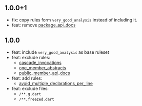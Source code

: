 ## 1.0.0+1
- fix: copy rules form `very_good_analysis` instead of including it.
- feat: remove [package_api_docs](https://dart-lang.github.io/linter/lints/package_api_docs.html)

## 1.0.0
- feat: include `very_good_analysis` as base ruleset
- feat: exclude rules:
    - [cascade_invocations](https://dart-lang.github.io/linter/lints/cascade_invocations.html)
    - [one_member_abstracts](https://dart-lang.github.io/linter/lints/one_member_abstracts.html)
    - [public_member_api_docs](https://dart-lang.github.io/linter/lints/public_member_api_docs.html)
- feat: add rules:
    - [avoid_multiple_declarations_per_line](https://dart-lang.github.io/linter/lints/avoid_multiple_declarations_per_line.html)
- feat: exclude files:
    - `/**.g.dart`
    - `/**.freezed.dart`